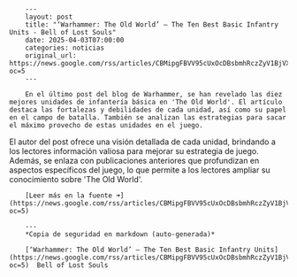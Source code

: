         ---
        layout: post
        title: "‘Warhammer: The Old World’ – The Ten Best Basic Infantry Units - Bell of Lost Souls"
        date: 2025-04-03T07:00:00
        categories: noticias
        original_url: https://news.google.com/rss/articles/CBMipgFBVV95cUxOcDBsbmhRczZyV1BjVXdsanFZNS1abUYwQjdPLVlEam9nU0FnV19kRVRaZFdNQzhZMzNjS2lRdW1UTHh1UzNxM0pCLWdVOWNpQkp0d1RRNGpYQ1lOZFdvMHY1VmU3VGJ0Qm5OQ0VzQWxkZ3d1aWxSazRGU0JnVnhSU01FZnJoeXE4cDlYNVVHMXdSbkVpZjNubHhuZFIxOXhoendEblB3?oc=5
        ---

        En el último post del blog de Warhammer, se han revelado las diez mejores unidades de infantería básica en 'The Old World'. El artículo destaca las fortalezas y debilidades de cada unidad, así como su papel en el campo de batalla. También se analizan las estrategias para sacar el máximo provecho de estas unidades en el juego.

El autor del post ofrece una visión detallada de cada unidad, brindando a los lectores información valiosa para mejorar su estrategia de juego. Además, se enlaza con publicaciones anteriores que profundizan en aspectos específicos del juego, lo que permite a los lectores ampliar su conocimiento sobre 'The Old World'.

        [Leer más en la fuente ➜](https://news.google.com/rss/articles/CBMipgFBVV95cUxOcDBsbmhRczZyV1BjVXdsanFZNS1abUYwQjdPLVlEam9nU0FnV19kRVRaZFdNQzhZMzNjS2lRdW1UTHh1UzNxM0pCLWdVOWNpQkp0d1RRNGpYQ1lOZFdvMHY1VmU3VGJ0Qm5OQ0VzQWxkZ3d1aWxSazRGU0JnVnhSU01FZnJoeXE4cDlYNVVHMXdSbkVpZjNubHhuZFIxOXhoendEblB3?oc=5)

        ---
        *Copia de seguridad en markdown (auto-generada)*

        [‘Warhammer: The Old World’ – The Ten Best Basic Infantry Units](https://news.google.com/rss/articles/CBMipgFBVV95cUxOcDBsbmhRczZyV1BjVXdsanFZNS1abUYwQjdPLVlEam9nU0FnV19kRVRaZFdNQzhZMzNjS2lRdW1UTHh1UzNxM0pCLWdVOWNpQkp0d1RRNGpYQ1lOZFdvMHY1VmU3VGJ0Qm5OQ0VzQWxkZ3d1aWxSazRGU0JnVnhSU01FZnJoeXE4cDlYNVVHMXdSbkVpZjNubHhuZFIxOXhoendEblB3?oc=5)  Bell of Lost Souls
